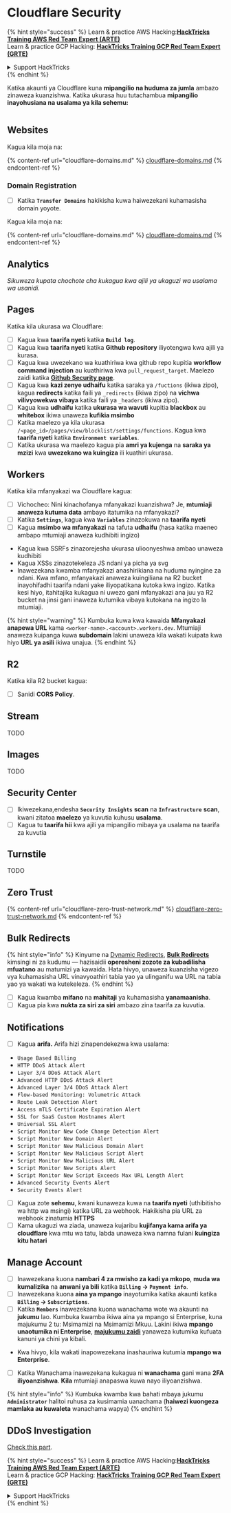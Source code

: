 # Cloudflare Security

{% hint style="success" %}
Learn & practice AWS Hacking:<img src="../../.gitbook/assets/image (1) (1).png" alt="" data-size="line">[**HackTricks Training AWS Red Team Expert (ARTE)**](https://training.hacktricks.xyz/courses/arte)<img src="../../.gitbook/assets/image (1) (1).png" alt="" data-size="line">\
Learn & practice GCP Hacking: <img src="../../.gitbook/assets/image (2).png" alt="" data-size="line">[**HackTricks Training GCP Red Team Expert (GRTE)**<img src="../../.gitbook/assets/image (2).png" alt="" data-size="line">](https://training.hacktricks.xyz/courses/grte)

<details>

<summary>Support HackTricks</summary>

* Check the [**subscription plans**](https://github.com/sponsors/carlospolop)!
* **Join the** 💬 [**Discord group**](https://discord.gg/hRep4RUj7f) or the [**telegram group**](https://t.me/peass) or **follow** us on **Twitter** 🐦 [**@hacktricks\_live**](https://twitter.com/hacktricks\_live)**.**
* **Share hacking tricks by submitting PRs to the** [**HackTricks**](https://github.com/carlospolop/hacktricks) and [**HackTricks Cloud**](https://github.com/carlospolop/hacktricks-cloud) github repos.

</details>
{% endhint %}

Katika akaunti ya Cloudflare kuna **mipangilio na huduma za jumla** ambazo zinaweza kuanzishwa. Katika ukurasa huu tutachambua **mipangilio inayohusiana na usalama ya kila sehemu:**

<figure><img src="../../.gitbook/assets/image (117).png" alt=""><figcaption></figcaption></figure>

## Websites

Kagua kila moja na:

{% content-ref url="cloudflare-domains.md" %}
[cloudflare-domains.md](cloudflare-domains.md)
{% endcontent-ref %}

### Domain Registration

* [ ] Katika **`Transfer Domains`** hakikisha kuwa haiwezekani kuhamasisha domain yoyote.

Kagua kila moja na:

{% content-ref url="cloudflare-domains.md" %}
[cloudflare-domains.md](cloudflare-domains.md)
{% endcontent-ref %}

## Analytics

_Sikuweza kupata chochote cha kukagua kwa ajili ya ukaguzi wa usalama wa usanidi._

## Pages

Katika kila ukurasa wa Cloudflare:

* [ ] Kagua kwa **taarifa nyeti** katika **`Build log`**.
* [ ] Kagua kwa **taarifa nyeti** katika **Github repository** iliyotengwa kwa ajili ya kurasa.
* [ ] Kagua kwa uwezekano wa kuathiriwa kwa github repo kupitia **workflow command injection** au kuathiriwa kwa `pull_request_target`. Maelezo zaidi katika [**Github Security page**](../github-security/).
* [ ] Kagua kwa **kazi zenye udhaifu** katika saraka ya `/fuctions` (ikiwa zipo), kagua **redirects** katika faili ya `_redirects` (ikiwa zipo) na **vichwa vilivyowekwa vibaya** katika faili ya `_headers` (ikiwa zipo).
* [ ] Kagua kwa **udhaifu** katika **ukurasa wa wavuti** kupitia **blackbox** au **whitebox** ikiwa unaweza **kufikia msimbo**
* [ ] Katika maelezo ya kila ukurasa `/<page_id>/pages/view/blocklist/settings/functions`. Kagua kwa **taarifa nyeti** katika **`Environment variables`**.
* [ ] Katika ukurasa wa maelezo kagua pia **amri ya kujenga** na **saraka ya mzizi** kwa **uwezekano wa kuingiza** ili kuathiri ukurasa.

## **Workers**

Katika kila mfanyakazi wa Cloudflare kagua:

* [ ] Vichocheo: Nini kinachofanya mfanyakazi kuanzishwa? Je, **mtumiaji anaweza kutuma data** ambayo itatumika na mfanyakazi?
* [ ] Katika **`Settings`**, kagua kwa **`Variables`** zinazokuwa na **taarifa nyeti**
* [ ] Kagua **msimbo wa mfanyakazi** na tafuta **udhaifu** (hasa katika maeneo ambapo mtumiaji anaweza kudhibiti ingizo)
* Kagua kwa SSRFs zinazorejesha ukurasa ulioonyeshwa ambao unaweza kudhibiti
* Kagua XSSs zinazotekeleza JS ndani ya picha ya svg
* Inawezekana kwamba mfanyakazi anashirikiana na huduma nyingine za ndani. Kwa mfano, mfanyakazi anaweza kuingiliana na R2 bucket inayohifadhi taarifa ndani yake iliyopatikana kutoka kwa ingizo. Katika kesi hiyo, itahitajika kukagua ni uwezo gani mfanyakazi ana juu ya R2 bucket na jinsi gani inaweza kutumika vibaya kutokana na ingizo la mtumiaji.

{% hint style="warning" %}
Kumbuka kuwa kwa kawaida **Mfanyakazi anapewa URL** kama `<worker-name>.<account>.workers.dev`. Mtumiaji anaweza kuipanga kuwa **subdomain** lakini unaweza kila wakati kuipata kwa hiyo **URL ya asili** ikiwa unajua.
{% endhint %}

## R2

Katika kila R2 bucket kagua:

* [ ] Sanidi **CORS Policy**.

## Stream

TODO

## Images

TODO

## Security Center

* [ ] Ikiwezekana,endesha **`Security Insights`** **scan** na **`Infrastructure`** **scan**, kwani zitatoa **maelezo** ya kuvutia kuhusu **usalama**.
* [ ] Kagua tu **taarifa hii** kwa ajili ya mipangilio mibaya ya usalama na taarifa za kuvutia

## Turnstile

TODO

## **Zero Trust**

{% content-ref url="cloudflare-zero-trust-network.md" %}
[cloudflare-zero-trust-network.md](cloudflare-zero-trust-network.md)
{% endcontent-ref %}

## Bulk Redirects

{% hint style="info" %}
Kinyume na [Dynamic Redirects](https://developers.cloudflare.com/rules/url-forwarding/dynamic-redirects/), [**Bulk Redirects**](https://developers.cloudflare.com/rules/url-forwarding/bulk-redirects/) kimsingi ni za kudumu — hazisaidii **operesheni zozote za kubadilisha mfuatano** au matumizi ya kawaida. Hata hivyo, unaweza kuanzisha vigezo vya kuhamasisha URL vinavyoathiri tabia yao ya ulinganifu wa URL na tabia yao ya wakati wa kutekeleza.
{% endhint %}

* [ ] Kagua kwamba **mifano** na **mahitaji** ya kuhamasisha **yanamaanisha**.
* [ ] Kagua pia kwa **nukta za siri za siri** ambazo zina taarifa za kuvutia.

## Notifications

* [ ] Kagua **arifa.** Arifa hizi zinapendekezwa kwa usalama:
* `Usage Based Billing`
* `HTTP DDoS Attack Alert`
* `Layer 3/4 DDoS Attack Alert`
* `Advanced HTTP DDoS Attack Alert`
* `Advanced Layer 3/4 DDoS Attack Alert`
* `Flow-based Monitoring: Volumetric Attack`
* `Route Leak Detection Alert`
* `Access mTLS Certificate Expiration Alert`
* `SSL for SaaS Custom Hostnames Alert`
* `Universal SSL Alert`
* `Script Monitor New Code Change Detection Alert`
* `Script Monitor New Domain Alert`
* `Script Monitor New Malicious Domain Alert`
* `Script Monitor New Malicious Script Alert`
* `Script Monitor New Malicious URL Alert`
* `Script Monitor New Scripts Alert`
* `Script Monitor New Script Exceeds Max URL Length Alert`
* `Advanced Security Events Alert`
* `Security Events Alert`
* [ ] Kagua zote **sehemu**, kwani kunaweza kuwa na **taarifa nyeti** (uthibitisho wa http wa msingi) katika URL za webhook. Hakikisha pia URL za webhook zinatumia **HTTPS**
* [ ] Kama ukaguzi wa ziada, unaweza kujaribu **kujifanya kama arifa ya cloudflare** kwa mtu wa tatu, labda unaweza kwa namna fulani **kuingiza kitu hatari**

## Manage Account

* [ ] Inawezekana kuona **nambari 4 za mwisho za kadi ya mkopo**, **muda wa kumalizika** na **anwani ya bili** katika **`Billing` -> `Payment info`**.
* [ ] Inawezekana kuona **aina ya mpango** inayotumika katika akaunti katika **`Billing` -> `Subscriptions`**.
* [ ] Katika **`Members`** inawezekana kuona wanachama wote wa akaunti na **jukumu** lao. Kumbuka kwamba ikiwa aina ya mpango si Enterprise, kuna majukumu 2 tu: Msimamizi na Msimamizi Mkuu. Lakini ikiwa **mpango unaotumika ni Enterprise**, [**majukumu zaidi**](https://developers.cloudflare.com/fundamentals/account-and-billing/account-setup/account-roles/) yanaweza kutumika kufuata kanuni ya chini ya kibali.
* Kwa hivyo, kila wakati inapowezekana inashauriwa kutumia **mpango wa Enterprise**.
* [ ] Katika Wanachama inawezekana kukagua ni **wanachama** gani wana **2FA iliyoanzishwa**. **Kila** mtumiaji anapaswa kuwa nayo iliyoanzishwa.

{% hint style="info" %}
Kumbuka kwamba kwa bahati mbaya jukumu **`Administrator`** halitoi ruhusa za kusimamia uanachama (**haiwezi kuongeza mamlaka au kuwaleta** wanachama wapya)
{% endhint %}

## DDoS Investigation

[Check this part](cloudflare-domains.md#cloudflare-ddos-protection).

{% hint style="success" %}
Learn & practice AWS Hacking:<img src="../../.gitbook/assets/image (1) (1).png" alt="" data-size="line">[**HackTricks Training AWS Red Team Expert (ARTE)**](https://training.hacktricks.xyz/courses/arte)<img src="../../.gitbook/assets/image (1) (1).png" alt="" data-size="line">\
Learn & practice GCP Hacking: <img src="../../.gitbook/assets/image (2).png" alt="" data-size="line">[**HackTricks Training GCP Red Team Expert (GRTE)**<img src="../../.gitbook/assets/image (2).png" alt="" data-size="line">](https://training.hacktricks.xyz/courses/grte)

<details>

<summary>Support HackTricks</summary>

* Check the [**subscription plans**](https://github.com/sponsors/carlospolop)!
* **Join the** 💬 [**Discord group**](https://discord.gg/hRep4RUj7f) or the [**telegram group**](https://t.me/peass) or **follow** us on **Twitter** 🐦 [**@hacktricks\_live**](https://twitter.com/hacktricks\_live)**.**
* **Share hacking tricks by submitting PRs to the** [**HackTricks**](https://github.com/carlospolop/hacktricks) and [**HackTricks Cloud**](https://github.com/carlospolop/hacktricks-cloud) github repos.

</details>
{% endhint %}
